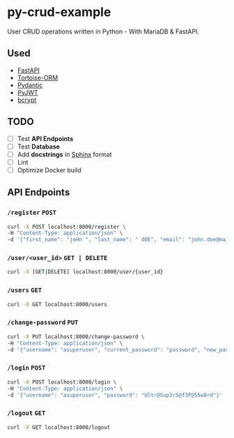 # py-crud-example
User CRUD operations written in Python - With MariaDB & FastAPI.

## Used

  * [FastAPI](https://github.com/tiangolo/fastapi)
  * [Tortoise-ORM](https://github.com/tortoise/tortoise-orm/)
  * [Pydantic](https://github.com/samuelcolvin/pydantic/)
  * [PyJWT](https://github.com/jpadilla/pyjwt)
  * [bcrypt](https://github.com/pyca/bcrypt/)

## TODO

  - [ ] Test **API Endpoints**
  - [ ] Test **Database**
  - [ ] Add **docstrings** in [Sphinx](https://www.sphinx-doc.org) format
  - [ ] Lint
  - [ ] Optimize Docker build

## API Endpoints

### `/register` `POST`

```sh
curl -X POST localhost:8000/register \
-H "Content-Type: application/json" \
-d '{"first_name": "joHn ", "last_name": " dOE", "email": "john.doe@mail.me", "username": "asuperuser", "password": "Sup3rS@f3P@55w0rd"}'
```

### `/user/<user_id>` `GET | DELETE`

```sh
curl -X [GET|DELETE] localhost:8000/user/{user_id}
```

### `/users` `GET`

```sh
curl -X GET localhost:8000/users
```

### `/change-password` `PUT`

```sh
curl -X PUT localhost:8000/change-password \
-H "Content-Type: application/json" \
-d '{"username": "asuperuser", "current_password": "password", "new_password": "Password", "new_password_check": "Ultr@Sup3rS@f3P@55w0rd"}'
```
### `/login` `POST`

```sh
curl -X POST localhost:8000/login \
-H "Content-Type: application/json" \
-d '{"username": "asuperuser", "password": "Ultr@Sup3rS@f3P@55w0rd"}'
```

### `/logout` `GET`

```sh
curl -X GET localhost:8000/logout
```
